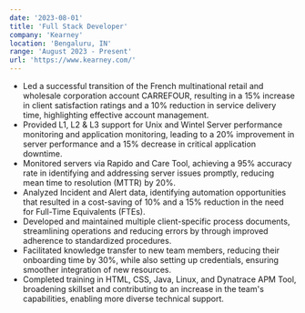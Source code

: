 ```yaml
---
date: '2023-08-01'
title: 'Full Stack Developer'
company: 'Kearney'
location: 'Bengaluru, IN'
range: 'August 2023 - Present'
url: 'https://www.kearney.com/'
---
```


- Led a successful transition of the French multinational retail and wholesale corporation account CARREFOUR, resulting in a 15% increase in client satisfaction ratings and a 10% reduction in service delivery time, highlighting effective account management.
- Provided L1, L2 & L3 support for Unix and Wintel Server performance monitoring and application monitoring, leading to a 20% improvement in server performance and a 15% decrease in critical application downtime.
- Monitored servers via Rapido and Care Tool, achieving a 95% accuracy rate in identifying and addressing server issues promptly, reducing mean time to resolution (MTTR) by 20%.
- Analyzed Incident and Alert data, identifying automation opportunities that resulted in a cost-saving of 10% and a 15% reduction in the need for Full-Time Equivalents (FTEs).
- Developed and maintained multiple client-specific process documents, streamlining operations and reducing errors by through improved adherence to standardized procedures.
- Facilitated knowledge transfer to new team members, reducing their onboarding time by 30%, while also setting up credentials, ensuring smoother integration of new resources.
- Completed training in HTML, CSS, Java, Linux, and Dynatrace APM Tool, broadening skillset and contributing to an increase in the team's capabilities, enabling more diverse technical support.
